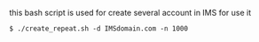 this bash script is used for create several account in IMS
for use it 
```
$ ./create_repeat.sh -d IMSdomain.com -n 1000
```
